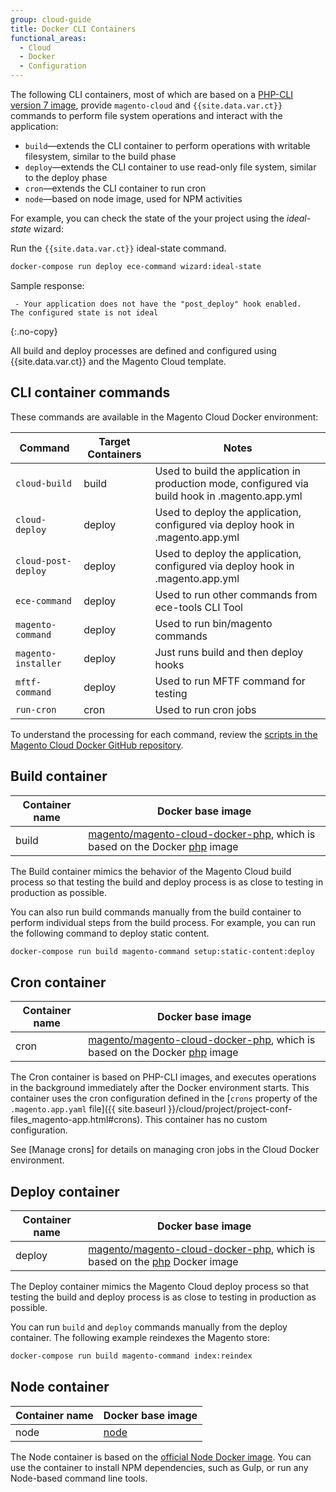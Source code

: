 ```yaml
---
group: cloud-guide
title: Docker CLI Containers
functional_areas:
  - Cloud
  - Docker
  - Configuration
---
```


The following CLI containers, most of which are based on a [PHP-CLI version 7 image], provide `magento-cloud` and `{{site.data.var.ct}}` commands to perform file system operations and interact with the application:

-  `build`—extends the CLI container to perform operations with writable filesystem, similar to the build phase
-  `deploy`—extends the CLI container to use read-only file system, similar to the deploy phase
-  `cron`—extends the CLI container to run cron
-  `node`—based on node image, used for NPM activities

For example, you can check the state of the your project using the _ideal-state_ wizard:

Run the `{{site.data.var.ct}}` ideal-state command.

```bash
docker-compose run deploy ece-command wizard:ideal-state
```

Sample response:

```terminal
 - Your application does not have the "post_deploy" hook enabled.
The configured state is not ideal
```
{:.no-copy}

All build and deploy processes are defined and configured using {{site.data.var.ct}} and the Magento Cloud template.

## CLI container commands

These commands are available in the Magento Cloud Docker environment:

| Command    | Target Containers   |  Notes
| ------------- |  ------------------ |------------------
| `cloud-build` | build | Used to build the application in production mode, configured via build hook in .magento.app.yml
| `cloud-deploy` | deploy | Used to deploy the application, configured via deploy hook in .magento.app.yml
| `cloud-post-deploy` | deploy | Used to deploy the application, configured via deploy hook in .magento.app.yml
| `ece-command` | deploy | Used to run other commands from ece-tools CLI Tool
| `magento-command` | deploy | Used to run bin/magento commands
| `magento-installer` | deploy | Just runs build and then deploy hooks
| `mftf-command` | deploy | Used to run MFTF command for testing
| `run-cron` | cron | Used to run cron jobs

To understand the processing for each command, review the [scripts in the Magento Cloud Docker GitHub repository][scripts].

## Build container

Container name |Docker base image
-------- | -------- |
build | [magento/magento-cloud-docker-php], which is based on the Docker [php] image

The Build container mimics the behavior of the Magento Cloud build process so that testing the build and deploy process is as close to testing in production as possible.

You can also run build commands manually from the build container to perform individual steps from the build process. For example, you can run the following command to deploy static content.

```bash
docker-compose run build magento-command setup:static-content:deploy
```

## Cron container

Container name | Docker base image
-------- | -------- |
cron | [magento/magento-cloud-docker-php], which is based on the Docker [php] image

The Cron container is based on PHP-CLI images, and executes operations in the background immediately after the Docker environment starts. This container uses the cron configuration defined in the [`crons` property of the `.magento.app.yaml` file]({{ site.baseurl }}/cloud/project/project-conf-files_magento-app.html#crons). This container has no custom configuration.

See [Manage crons] for details on managing cron jobs in the Cloud Docker environment.

## Deploy container

Container name | Docker base image
-------- | --------
deploy | [magento/magento-cloud-docker-php], which is based on the [php] Docker image

The Deploy container mimics the Magento Cloud deploy process so that testing the build and deploy process is as close to testing in production as possible.

You can run `build` and `deploy` commands manually from the deploy container. The following example reindexes the Magento store:

```bash
docker-compose run build magento-command index:reindex
```

## Node container

Container name | Docker base image
-------- | --------
node | [node]

The Node container is based on the [official Node Docker image][node]. You can use the container to install NPM dependencies, such as Gulp, or run any Node-based command line tools.

[PHP-CLI version 7 image]: https://hub.docker.com/r/magento/magento-cloud-docker-php
[magento/magento-cloud-docker-php]: https://hub.docker.com/r/magento/magento-cloud-docker-php
[scripts]: https://github.com/magento/magento-cloud-docker/tree/develop/images/php/cli/bin
[Cloud Docker scripts]: https://github.com/magento/magento-cloud-docker/tree/develop/images/php/cli/bin
[magento/magento-cloud-docker-php]: https://hub.docker.com/r/magento/magento-cloud-docker-php
[php]: https://hub.docker.com/_/php
[node]: https://hub.docker.com/_/node

